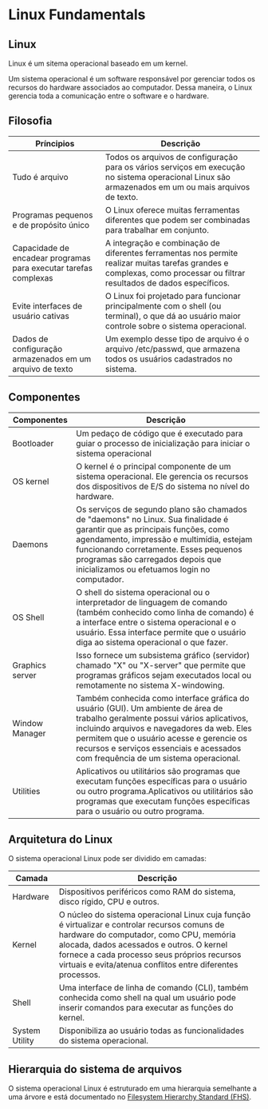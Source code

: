 # Linux Fundamentals

## Linux
Linux é um sitema operacional baseado em um kernel. 

Um sistema operacional é um software responsável por gerenciar todos os recursos do hardware associados ao computador. Dessa maneira, o Linux gerencia toda a comunicação entre o software e o hardware. 

## Filosofia
Príncipios | Descrição
-----------|----------
Tudo é arquivo |Todos os arquivos de configuração para os vários serviços em execução no sistema operacional Linux são armazenados em um ou mais arquivos de texto.
Programas pequenos e de propósito único |O Linux oferece muitas ferramentas diferentes que podem ser combinadas para trabalhar em conjunto.
Capacidade de encadear programas para executar tarefas complexas |A integração e combinação de diferentes ferramentas nos permite realizar muitas tarefas grandes e complexas, como processar ou filtrar resultados de dados específicos.
Evite interfaces de usuário cativas |O Linux foi projetado para funcionar principalmente com o shell (ou terminal), o que dá ao usuário maior controle sobre o sistema operacional.
Dados de configuração armazenados em um arquivo de texto |Um exemplo desse tipo de arquivo é o arquivo /etc/passwd, que armazena todos os usuários cadastrados no sistema.

## Componentes
Componentes | Descrição
------------|----------
Bootloader  |Um pedaço de código que é executado para guiar o processo de inicialização para iniciar o sistema operacional
OS kernel   |O kernel é o principal componente de um sistema operacional. Ele gerencia os recursos dos dispositivos de E/S do sistema no nível do hardware.
Daemons     |Os serviços de segundo plano são chamados de "daemons" no Linux. Sua finalidade é garantir que as principais funções, como agendamento, impressão e multimídia, estejam funcionando corretamente. Esses pequenos programas são carregados depois que inicializamos ou efetuamos login no computador.
OS Shell   |O shell do sistema operacional ou o interpretador de linguagem de comando (também conhecido como linha de comando) é a interface entre o sistema operacional e o usuário. Essa interface permite que o usuário diga ao sistema operacional o que fazer.
Graphics server |Isso fornece um subsistema gráfico (servidor) chamado "X" ou "X-server" que permite que programas gráficos sejam executados local ou remotamente no sistema X-windowing.
Window Manager  |Também conhecida como interface gráfica do usuário (GUI).  Um ambiente de área de trabalho geralmente possui vários aplicativos, incluindo arquivos e navegadores da web. Eles permitem que o usuário acesse e gerencie os recursos e serviços essenciais e acessados com frequência de um sistema operacional.
Utilities       |Aplicativos ou utilitários são programas que executam funções específicas para o usuário ou outro programa.Aplicativos ou utilitários são programas que executam funções específicas para o usuário ou outro programa.

## Arquitetura do Linux
O sistema operacional Linux pode ser dividido em camadas:

Camada      | Descrição
------------|----------
Hardware    |Dispositivos periféricos como RAM do sistema, disco rígido, CPU e outros.
Kernel      |O núcleo do sistema operacional Linux cuja função é virtualizar e controlar recursos comuns de hardware do computador, como CPU, memória alocada, dados acessados e outros. O kernel fornece a cada processo seus próprios recursos virtuais e evita/atenua conflitos entre diferentes processos.
Shell       |Uma interface de linha de comando (CLI), também conhecida como shell na qual um usuário pode inserir comandos para executar as funções do kernel.
System Utility |Disponibiliza ao usuário todas as funcionalidades do sistema operacional.

## Hierarquia do sistema de arquivos
O sistema operacional Linux é estruturado em uma hierarquia semelhante a uma árvore e está documentado no [Filesystem Hierarchy Standard (FHS)](https://www.pathname.com/fhs/). 


